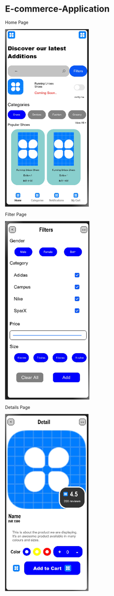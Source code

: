 # E-commerce-Application

Home Page


![](image/home.png)


Filter Page


![](image/filter.png)




Details Page


![](image/details.png)
